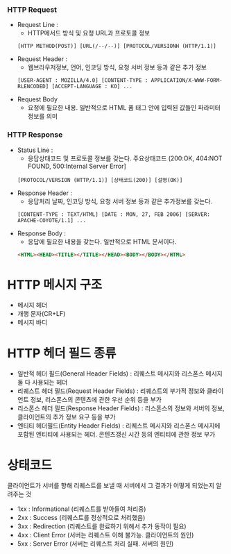 ### HTTP Request
- Request Line : 
  - HTTP메서드 방식 및 요청 URL과 프로토콜 정보  
  ```
  [HTTP METHOD(POST)] [URL(/--/--)] [PROTOCOL/VERSIONH (HTTP/1.1)]  
  ```  
- Request Header : 
  - 웹브라우저정보, 언어, 인코딩 방식, 요청 서버 정보 등과 같은 추가 정보  
  ```
  [USER-AGENT : MOZILLA/4.0] [CONTENT-TYPE : APPLICATION/X-WWW-FORM-RLENCODED] [ACCEPT-LANGUAGE : KO] ...  
  ```  
- Request Body  
  - 요청에 필요한 내용. 일반적으로 HTML 폼 태그 안에 입력된 값들인 파라미터 정보를 의미  


### HTTP Response  
- Status Line : 
  - 응답상태코드 및 프로토콜 정보를 갖는다.  주요상태코드 (200:OK, 404:NOT FOUND, 500:Internal Server Error]
  ```
  [PROTOCOL/VERSION (HTTP/1.1)] [상태코드(200)] [설명(OK)]  
  ```
- Response Header : 
  - 응답처리 날짜, 인코딩 방식, 요청 서버 정보 등과 같은 추가정보를 갖는다.  
  ```
  [CONTENT-TYPE : TEXT/HTML] [DATE : MON, 27, FEB 2006] [SERVER: APACHE-COYOTE/1.1] ...  
  ```
- Response Body : 
  - 응답에 필요한 내용을 갖는다. 일반적으로 HTML 문서이다.  
  ```html
  <HTML><HEAD><TITLE></TITLE></HEAD><BODY></BODY></HTML>
  ```
 
# HTTP 메시지 구조
- 메시지 헤더
- 개행 문자(CR+LF)
- 메시지 바디

# HTTP 헤더 필드 종류
- 일반적 헤더 필드(General Header Fields) : 리퀘스트 메시지와 리스폰스 메시지 둘 다 사용되는 헤더
- 리퀘스트 헤더 필드(Request Header Fields) : 리퀘스트의 부가적 정보와 클라이언트 정보, 리스폰스의 콘텐츠에 관한 우선 순위 등을 부가
- 리스폰스 헤더 필드(Response Header Fields) : 리스폰스의 정보와 서버의 정보, 클라이언트의 추가 정보 요구 등을 부가
- 엔티티 헤더필드(Entity Header Fields) : 리퀘스트 메시지와 리스폰스 메시지에 포함된 엔티티에 사용되는 헤더. 콘텐츠갱신 시간 등의 엔티티에 관한 정보 부가

# 상태코드
클라이언트가 서버를 향해 리퀘스트를 보낼 때 서버에서 그 결과가 어떻게 되었는지 알려주는 것  
- 1xx : Informational (리퀘스트를 받아들여 처리중)
- 2xx : Success (리퀘스트를 정상적으로 처리했음)
- 3xx : Redirection (리퀘스트를 완료하기 위해서 추가 동작이 필요)
- 4xx : Client Error (서버는 리퀘스트 이해 불가능. 클라이언트의 원인)
- 5xx : Server Error (서버는 리퀘스트 처리 실패. 서버의 원인)
